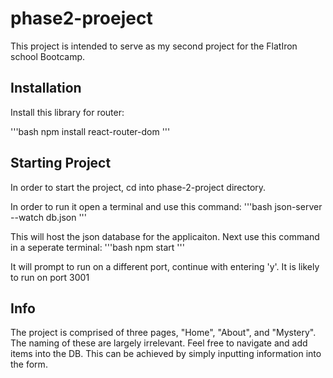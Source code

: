 # phase2-proeject

This project is intended to serve as my second project for the FlatIron school Bootcamp.

## Installation
Install this library for router:

'''bash
npm install react-router-dom
'''

## Starting Project
In order to start the project, cd into phase-2-project directory.

In order to run it open a terminal and use this command:
'''bash
json-server --watch db.json
'''

This will host the json database for the applicaiton.
Next use this command in a seperate terminal:
'''bash
npm start
'''

It will prompt to run on a different port, continue with entering 'y'. It is likely to run on port 3001


## Info

The project is comprised of three pages, "Home", "About", and "Mystery". The naming of these are largely irrelevant. Feel free to navigate and add items into the DB. This can be achieved by simply inputting information into the form.
